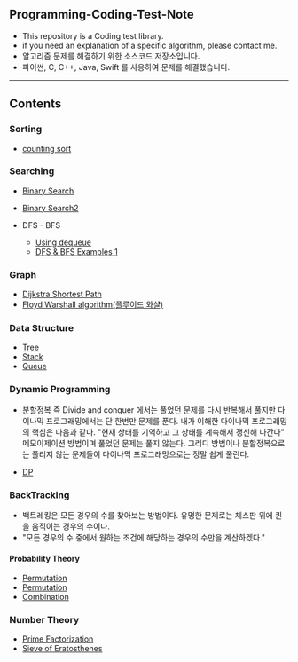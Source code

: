 
## Programming-Coding-Test-Note

* This repository is a Coding test library.
* if you need an explanation of a specific algorithm, please contact me.
* 알고리즘 문제를 해결하기 위한 소스코드 저장소입니다.
* 파이썬, C, C++, Java, Swift 를 사용하여 문제를 해결했습니다.

---
## Contents

### Sorting

* [counting sort](/Sorting/bj10989_수정렬3.py)

### Searching

* [Binary Search](/BinarySearch/bj10816_숫자카드2.py)
* [Binary Search2](/BinarySearch/bj2805_나무자르기.py)

* DFS - BFS
    * [Using dequeue](/BFS-DFS/프로그래머스_네트워크_DFS_BFS.py)
    * [DFS & BFS Examples 1](/BFS-DFS/bj7562_나이트의이동.py)

### Graph

* [Dijkstra Shortest Path](/Dijkstra/bj1719_택배.py)
* [Floyd Warshall algorithm(플루이드 와샬)](/Graph/bj2660_회장뽑기.py)

### Data Structure

* [Tree](/Tree/bj1991_트리순회.py)
* [Stack](/Stack/bj6051_시간여행.py)
* [Queue](/Queue/프로그래머스_프린터.py)

<!-- ### String

* Rabin-Karp
* KMP
* Trie -->

### Dynamic Programming

- 분할정복 즉 Divide and conquer 에서는 풀었던 문제를 다시 반복해서 풀지만 다이나믹 프로그래밍에서는 단 한번만 문제를 푼다. 내가 이해한 다이나믹 프로그래밍의 핵심은 다음과 같다. "현재 상태를 기억하고 그 상태를 계속해서 갱신해 나간다" 메모이제이션 방법이며 풀었던 문제는 풀지 않는다. 그리디 방법이나 분할정복으로는 풀리지 않는 문제들이 다이나믹 프로그래밍으로는 정말 쉽게 풀린다.

* [DP](/DynamicProgramming/bj2565_전깃줄.py)

<!-- * Tiling Problem
* 0-1 Knapsack Problem
* LIS (Longest Increasing Subsequence)
* LCS (Longest Common Subsequence)
* Matrix Chain Multiplication -->

<!-- ### Geometry

* [Number of intersection points of two lines in 1 dimension](/Geometry/number_of_intersection_points_of_two_lines_in_1_dimension.py)
* CCW
* Convex Hull
* Polygon -->

### BackTracking 
- 백트레킹은 모든 경우의 수를 찾아보는 방법이다. 유명한 문제로는 체스판 위에 퀸을 움직이는 경우의 수이다.
- "모든 경우의 수 중에서 원하는 조건에 해당하는 경우의 수만을 계산하겠다."
#### Probability Theory

* [Permutation](/BackTracking/bj15649_N과M1.py)
* [Permutation](/BackTracking/bj14888_연산자끼워넣기.py)
* [Combination](/BackTracking/bj15649_N과M2.py)

### Number Theory

<!-- * [GCD (Greatest Common Divisor)](/Number%20Theory/gcd.py)
* [LCM (Least Common Multiple)](/Number%20Theory/lcm.py)
* [Check Prime Number](/Number%20Theory/is_prime_number.py)
* [Find All Divisors](/Number%20Theory/find_all_divisors_of_a_number.py) -->
* [Prime Factorization](/Math/bj2581_소수.py)
* [Sieve of Eratosthenes](/Math/bj1929_소수구하기.py)
<!-- 
### Signal Processing

* FFT

### Miscellaneous

* Two Pointers
    * [Number of intervals whose sum is M](/Miscellaneous/number_of_intervals_whose_sum_is_M.py)
* Interval Sum
    * [Prefix Sum](/Miscellaneous/prefix_sum.py)
    * [Fenwick Tree (Binary Indexed Tree)](/Miscellaneous/fenwick_tree.py)
* [Matrix Rotation](/Miscellaneous/rotate_a_matrix_by_90_degree.py)
* Handling Recursion Limit -->
